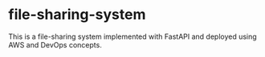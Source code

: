 # file-sharing-system
This is a file-sharing system implemented with FastAPI and deployed using AWS and DevOps concepts.

